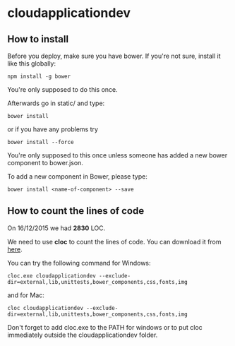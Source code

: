 # cloudapplicationdev

## How to install

Before you deploy, make sure you have bower.
If you're not sure, install it like this globally:

```
npm install -g bower
```

You're only supposed to do this once.

Afterwards go in static/ and type:

```
bower install
```

or if you have any problems try

```
bower install --force
```


You're only supposed to this once unless someone has added a new bower component to bower.json.

To add a new component in Bower, please type:

```
bower install <name-of-component> --save
```


## How to count the lines of code

On 16/12/2015 we had **2830** LOC.

We need to use **cloc** to count the lines of code. You can download it from [here](http://cloc.sourceforge.net/).

You can try the following command for Windows:
```
cloc.exe cloudapplicationdev --exclude-dir=external,lib,unittests,bower_components,css,fonts,img
```

and for Mac:
```
cloc cloudapplicationdev --exclude-dir=external,lib,unittests,bower_components,css,fonts,img
```

Don't forget to add cloc.exe to the PATH for windows or to put cloc immediately outside the cloudapplicationdev folder.